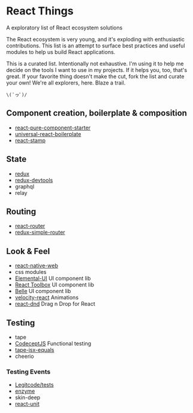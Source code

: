 # React Things

A exploratory list of React ecosystem solutions

The React ecosystem is very young, and it's exploding with enthusiastic contributions. This list is an attempt to surface best practices and useful modules to help us build React applications.

This is a curated list. Intentionally not exhaustive. I'm using it to help me decide on the tools I want to use in my projects. If it helps you, too, that's great. If your favorite thing doesn't make the cut, fork the list and curate your own! We're all explorers, here. Blaze a trail.

`\( ﾟヮﾟ)/`


## Component creation, boilerplate & composition

* [react-pure-component-starter](https://github.com/ericelliott/react-pure-component-starter)
* [universal-react-boilerplate](https://github.com/cloverfield-tools/universal-react-boilerplate)
* [react-stamp](https://github.com/stampit-org/react-stamp)

## State

* [redux](https://github.com/rackt/redux)
* [redux-devtools](https://github.com/gaearon/redux-devtools)
* graphql
* relay

## Routing

* [react-router](https://github.com/rackt/react-router)
* [redux-simple-router](https://github.com/jlongster/redux-simple-router)

## Look & Feel

* [react-native-web](https://github.com/necolas/react-native-web)
* css modules
* [Elemental-UI](http://elemental-ui.com/) UI component lib
* [React Toolbox](http://react-toolbox.com/) UI component lib
* [Belle](http://nikgraf.github.io/belle/) UI component lib
* [velocity-react](https://github.com/twitter-fabric/velocity-react) Animations
* [react-dnd](http://gaearon.github.io/react-dnd/) Drag n Drop for React

## Testing

* tape
* [CodeceptJS](http://codecept.io/) Functional testing
* [tape-jsx-equals](https://github.com/atabel/tape-jsx-equals)
* cheerio

### Testing Events

* [Legitcode/tests](https://github.com/Legitcode/tests)
* [enzyme](https://github.com/airbnb/enzyme)
* skin-deep
* [react-unit](https://github.com/pzavolinsky/react-unit)
